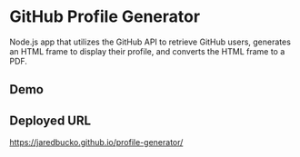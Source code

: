 # GitHub Profile Generator
Node.js app that utilizes the GitHub API to retrieve GitHub users, generates an HTML frame to display their profile, and converts the HTML frame to a PDF.

## Demo

## Deployed URL
https://jaredbucko.github.io/profile-generator/
